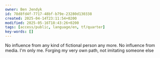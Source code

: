 ```yaml
---
owner: Ben Jendyk
id: 78d8fd4f-7717-48bf-b79e-23280d130338
created: 2025-04-14T23:11:54+0200
modified: 2025-05-16T18:43:26+0200
tags: [access/public, language/en, tf/quarter]
key-words: []
---
```


No influence from any kind of fictional person any more. No influence from media. I'm only me. Forging my very own path, not imitating someone else 